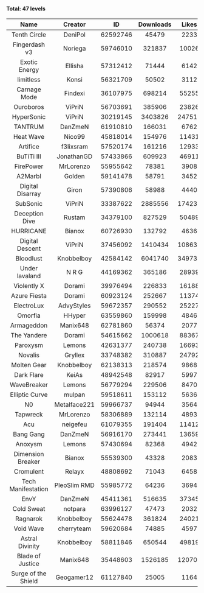 #### Total: 47 levels

| Name | Creator | ID | Downloads | Likes |
|:---:|:---:|:---:|:---:|:---:|
| Tenth Circle | DeniPol | 62592746 | 45479 | 2233
| Fingerdash v3 | Noriega | 59746010 | 321837 | 10026
| Exotic Energy | Ellisha | 57312412 | 71444 | 6142
| limitless | Konsi | 56321709 | 50502 | 3112
| Carnage Mode | Findexi | 36107975 | 698214 | 55255
| Ouroboros | ViPriN | 56703691 | 385906 | 23826
| HyperSonic | ViPriN | 30219145 | 3403826 | 247517
| TANTRUM | DanZmeN | 61910810 | 166031 | 6762
| Heat Wave | Nico99 | 45818014 | 154976 | 11431
| Artifice | f3lixsram | 57520174 | 161216 | 12933
| BuTiTi III | JonathanGD | 57433866 | 609923 | 46911
| FirePower | MrLorenzo | 55955642 | 78381 | 3908
| A2Marbl | Golden | 59141478 | 58791 | 3452
| Digital Disarray | Giron | 57390806 | 58988 | 4440
| SubSonic | ViPriN | 33387622 | 2885556 | 174237
| Deception Dive | Rustam | 34379100 | 827529 | 50489
| HURRICANE | Bianox | 60726930 | 132792 | 4636
| Digital Descent | ViPriN | 37456092 | 1410434 | 108637
| Bloodlust | Knobbelboy | 42584142 | 6041740 | 349734
| Under lavaland | N R G | 44169362 | 365186 | 28939
| Violently X | Dorami | 39976494 | 226833 | 16188
| Azure Fiesta | Dorami | 60923124 | 252667 | 11374
| ElectroLux | AdvyStyles | 59672357 | 290552 | 25227
| Omorfia | HHyper | 63559860 | 159998 | 4846
| Armageddon | Manix648 | 62781860 | 56374 | 2077
| The Yandere | Dorami | 54615662 | 1000618 | 88367
| Paroxysm | Lemons | 42631377 | 240738 | 16693
| Novalis | Gryllex | 33748382 | 310887 | 24792
| Molten Gear | Knobbelboy | 62138313 | 218574 | 9868
| Dark Flare | KeiAs | 48942548 | 82917 | 5997
| WaveBreaker | Lemons | 56779294 | 229506 | 8470
| Elliptic Curve | mulpan | 59518611 | 153112 | 5636
| N0 | Metalface221 | 59966737 | 94944 | 3564
| Tapwreck | MrLorenzo | 58306889 | 132114 | 4893
| Acu | neigefeu | 61079355 | 191404 | 11412
| Bang Gang | DanZmeN | 56916170 | 273441 | 13659
| Anoxysm | Lemons | 57430694 | 82368 | 4942
| Dimension Breaker | Bianox | 55539300 | 43328 | 2083
| Cromulent | Relayx | 48808692 | 71043 | 6458
| Tech Manifestation | PleoSlim RMD | 55985772 | 64236 | 3694
| EnvY | DanZmeN | 45411361 | 516635 | 37345
| Cold Sweat | notpara | 63996127 | 47473 | 2032
| Ragnarok | Knobbelboy | 55624478 | 361824 | 24021
| Void Wave | cherryteam | 59620684 | 74885 | 4597
| Astral Divinity | Knobbelboy | 58811846 | 650544 | 49819
| Blade of Justice | Manix648 | 35448603 | 1526185 | 120708
| Surge of the Shield | Geogamer12 | 61127840 | 25005 | 1164
